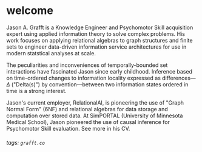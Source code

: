 # welcome
Jason A. Grafft is a Knowledge Engineer and Psychomotor Skill acquisition expert using applied information theory to solve complex problems. His work focuses on applying relational algebras to graph structures and finite sets to engineer data-driven information service architectures for use in modern statstical analyses at scale.

The peculiarities and inconveniences of temporally-bounded set interactions have fascinated Jason since early childhood. Inference based on time-ordered changes to information locality expressed as differences&mdash;$\Delta$ ("Delta(s)") by convention&mdash;between two information states ordered in time is a strong interest.

Jason's current employer, RelationalAI, is pioneering the use of "Graph Normal Form" (6NF) and relational algebras for data storage and computation over stored data. At SimPORTAL (University of Minnesota Medical School), Jason pioneered the use of causal inference for Psychomotor Skill evaluation. See more in his CV.

###### tags: `grafft.co`